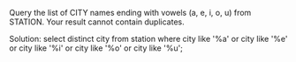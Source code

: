 Query the list of CITY names ending with vowels (a, e, i, o, u) from STATION. Your result cannot contain duplicates.

Solution:
select distinct city
from station
where city like '%a'
or
city like '%e'
or
city like '%i'
or
city like '%o'
or
city like '%u';
